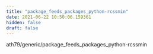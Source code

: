 ```yaml
---
title: "package_feeds_packages_python-rcssmin"
date: 2021-06-22 10:50:06.159361
hidden: false
draft: false
---
```


ath79/generic/package_feeds_packages_python-rcssmin

